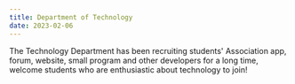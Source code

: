 ```yaml
---
title: Department of Technology
date: 2023-02-06
---
```


The Technology Department has been recruiting students' Association app, forum, website, small program and other developers for a long time, welcome students who are enthusiastic about technology to join!
